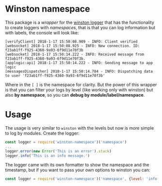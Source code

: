 # Winston namespace

This package is a *wrapper* for the [winston logger](https://www.npmjs.com/package/winston) that has the functionality to create loggers with *namespaces*, that is that you can log information but with labels, the console will look like:
```
[verifyClient] 2018-1-17 15:50:08.909 - INFO: Client verified
[websocket] 2018-1-17 15:50:08.925 - INFO: New connection. ID: f23ab1ff-f925-4360-9a93-6f9d11e70f3b
[websocket] 2018-1-17 15:50:14.222 - INFO: Received message from f23ab1ff-f925-4360-9a93-6f9d11e70f3b.
[applogic:api] 2018-1-17 15:50:14.222 - INFO: Sending message to app logic
[messagesDispatcher] 2018-1-17 15:50:14.784 - INFO: Dispatching data to user 'f23ab1ff-f925-4360-9a93-6f9d11e70f3b'
```
Where in the `[ ]` is the namespace for clarity. But the power of this wrapper is that you can filter your logs by level (like working only with winston) but also **by namespace**, so you can **debug by module/label/namespace**.

# Usage

The usage is very similar to `winston` with the levels but now is more simple to log by modules.
Create the logger:
``` js
const logger = require('winston-namespace')('namespace')
...
logger.error(new Error('This is an error').stack)
logger.info('This is an info message.')
```
The logger came with its own formatter to show the namespace and the timestamp, but if you want to pass your own options to winston you can:
``` js
const logger = require('winston-namespace')('namespace', {level: 'info'})
```